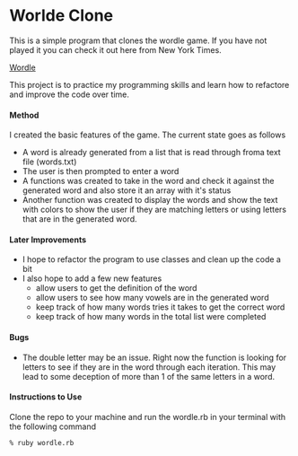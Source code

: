# Worlde Clone

This is a simple program that clones the wordle game. If you have not played it you can check it out here from New York Times.

[Wordle](https://www.nytimes.com/games/wordle/index.html)

This project is to practice my programming skills and learn how to refactore and improve the code over time.

#### Method

I created the basic features of the game. The current state goes as follows

- A word is already generated from a list that is read through froma text file (words.txt)
- The user is then prompted to enter a word
- A functions was created to take in the word and check it against the generated word and also store it an array with it's status
- Another function was created to display the words and show the text with colors to show the user if they are matching letters or using letters that are in the generated word.

#### Later Improvements

- I hope to refactor the program to use classes and clean up the code a bit
- I also hope to add a few new features
  - allow users to get the definition of the word
  - allow users to see how many vowels are in the generated word
  - keep track of how many words tries it takes to get the correct word
  - keep track of how many words in the total list were completed

#### Bugs

- The double letter may be an issue. Right now the function is looking for letters to see if they are in the word through each iteration. This may lead to some deception of more than 1 of the same letters in a word.

#### Instructions to Use

Clone the repo to your machine and run the wordle.rb in your terminal with the following command

```
% ruby wordle.rb
```
